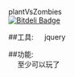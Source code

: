  plantVsZombies <br/>
 [![Bitdeli Badge](https://d2weczhvl823v0.cloudfront.net/gjc9620/-javascript-plantvszombies/trend.png)](https://bitdeli.com/free "Bitdeli Badge")


##工具:
&emsp; jquery

##功能:  
&emsp; 至少可以玩了   
